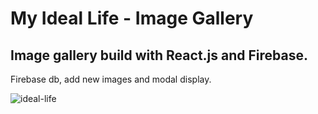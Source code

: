 # My Ideal Life - Image Gallery

## Image gallery build with React.js and Firebase.

Firebase db, add new images and modal display.

![ideal-life](https://github.com/BibianaBalBar/My-Ideal-Life/blob/main/img/ideal_life.gif)
